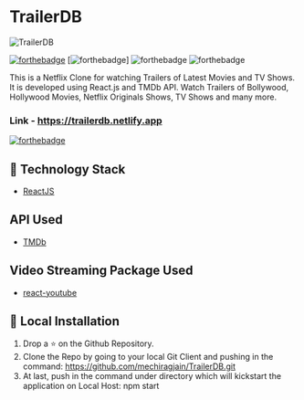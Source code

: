 # TrailerDB

![TrailerDB](https://res.cloudinary.com/chiragjain/image/upload/v1597338444/freesnippingtool.com_capture_20200813223428_riwxri.png)

[![forthebadge](https://forthebadge.com/images/badges/built-with-love.svg)](https://chiragjain.co.in)
[![forthebadge](https://forthebadge.com/images/badges/made-with-javascript.svg)]
![forthebadge](https://forthebadge.com/images/badges/uses-html.svg)
![forthebadge](https://forthebadge.com/images/badges/uses-css.svg)

This is a Netflix Clone for watching Trailers of Latest Movies and TV Shows. It is developed using React.js and TMDb API. Watch Trailers of Bollywood, Hollywood Movies, Netflix Originals Shows, TV Shows and many more.

### Link - https://trailerdb.netlify.app
[![forthebadge](https://forthebadge.com/images/badges/check-it-out.svg)](https://trailerdb.netlify.app)

## 🏁 Technology Stack

- [ReactJS](https://reactjs.org/)

## API Used

- [TMDb](https://developers.themoviedb.org/3)

## Video Streaming Package Used

- [react-youtube](https://www.npmjs.com/package/react-youtube)

## 🏃‍ Local Installation

1. Drop a ⭐ on the Github Repository.
2. Clone the Repo by going to your local Git Client and pushing in the command:
https://github.com/mechiragjain/TrailerDB.git
3. At last, push in the command under directory which will kickstart the application on Local Host:
npm start
